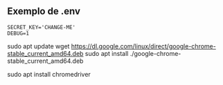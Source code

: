 ## Exemplo de .env 
```
SECRET_KEY='CHANGE-ME'
DEBUG=1
```
sudo apt update
wget https://dl.google.com/linux/direct/google-chrome-stable_current_amd64.deb
sudo apt install ./google-chrome-stable_current_amd64.deb

sudo apt install chromedriver
